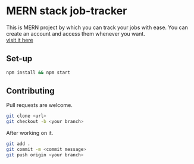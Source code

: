 # MERN stack job-tracker 

This is MERN project by which you can track your jobs with ease. You can create an account and access them whenever you want. <br/>
[visit it here](https://job-tracker-mern.netlify.app/)

## Set-up

```bash
npm install && npm start
```

## Contributing

Pull requests are welcome.

```bash
git clone <url>
git checkout -b <your branch>
```
After working on it.
```bash
git add .
git commit -m <commit message>
git push origin <your branch>
```